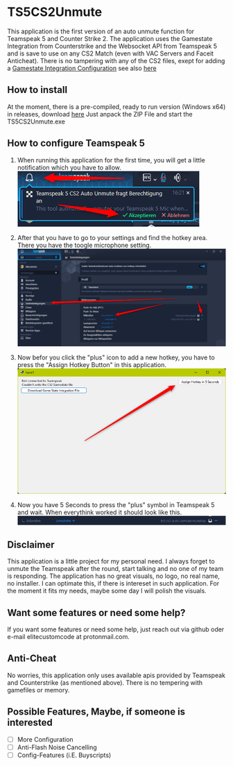 # TS5CS2Unmute
This application is the first version of an auto unmute function for Teamspeak 5 and Counter Strike 2.
The application uses the Gamestate Integration from Counterstrike and the Websocket API from Teamspeak 5 and is save to use on any CS2 Match (even with VAC Servers and Faceit Anticheat). There is no tampering with any of the CS2 files, exept for adding a [Gamestate Integration Configuration](https://developer.valvesoftware.com/wiki/Counter-Strike:_Global_Offensive_Game_State_Integration) see also [here](https://www.reddit.com/r/GlobalOffensive/comments/cjhcpy/game_state_integration_a_very_large_and_indepth/)

## How to install
At the moment, there is a pre-compiled, ready to run version (Windows x64) in releases, download [here](https://github.com/elitecustomcode/TS5CS2Unmute/releases)
Just anpack the ZIP File and start the TS5CS2Unmute.exe

## How to configure Teamspeak 5
1. When running this application for the first time, you will get a little notification which you have to allow.
![TS5-Notification](https://github.com/elitecustomcode/TS5CS2Unmute/blob/master/2024-09-30_16h21_53.png)

2. After that you have to go to your settings and find the hotkey area. There you have the toogle microphone setting.
![TS5-Settings](https://github.com/elitecustomcode/TS5CS2Unmute/blob/master/2024-09-30_16h25_15.png)

3. Now befor you click the "plus" icon to add a new hotkey, you have to press the "Assign Hotkey Button" in this application.
![Application](https://github.com/elitecustomcode/TS5CS2Unmute/blob/master/2024-09-30_16h27_22.png)

4. Now you have 5 Seconds to press the "plus" symbol in Teamspeak 5 and wait. When everythink worked it should look like this.
![TS5-Hotkey](https://github.com/elitecustomcode/TS5CS2Unmute/blob/master/2024-09-30_16h30_29.png)

## Disclaimer
This application is a little project for my personal need. I always forget to unmute the Teamspeak after the round, start talking and no one of my team is responding.
The application has no great visuals, no logo, no real name, no installer. I can optimate this, if there is intereset in such application. For the moment it fits my needs, maybe some day I will polish the visuals.

## Want some features or need some help?
If you want some features or need some help, just reach out via github oder e-mail elitecustomcode at protonmail.com.

## Anti-Cheat
No worries, this application only uses available apis provided by Teamspeak and Counterstrike (as mentioned above). There is no tempering with gamefiles or memory.

## Possible Features, Maybe, if someone is interested
- [ ] More Configuration
- [ ] Anti-Flash Noise Cancelling
- [ ] Config-Features (i.E. Buyscripts)
